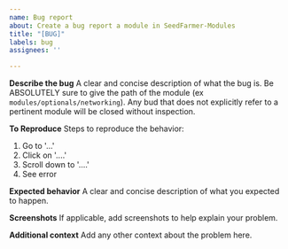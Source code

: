 ```yaml
---
name: Bug report
about: Create a bug report a module in SeedFarmer-Modules
title: "[BUG]"
labels: bug
assignees: ''

---
```


**Describe the bug**
A clear and concise description of what the bug is.  Be ABSOLUTELY sure to give the path of the module (ex `modules/optionals/networking`).
Any bud that does not explicitly refer to a pertinent module will be closed without inspection.

**To Reproduce**
Steps to reproduce the behavior:
1. Go to '...'
2. Click on '....'
3. Scroll down to '....'
4. See error

**Expected behavior**
A clear and concise description of what you expected to happen.

**Screenshots**
If applicable, add screenshots to help explain your problem.

**Additional context**
Add any other context about the problem here.
